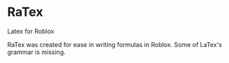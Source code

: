 # RaTex
Latex for Roblox

RaTex was created for ease in writing formulas in Roblox. Some of LaTex's grammar is missing.